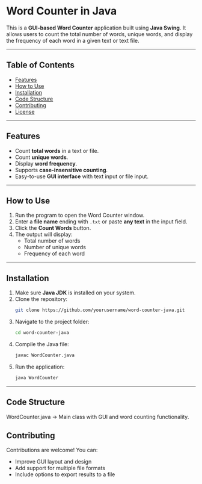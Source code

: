 # Word Counter in Java

This is a **GUI-based Word Counter** application built using **Java Swing**. It allows users to count the total number of words, unique words, and display the frequency of each word in a given text or text file.  

---

## Table of Contents
- [Features](#features)
- [How to Use](#how-to-use)
- [Installation](#installation)
- [Code Structure](#code-structure)
- [Contributing](#contributing)
- [License](#license)

---

## Features
- Count **total words** in a text or file.
- Count **unique words**.
- Display **word frequency**.
- Supports **case-insensitive counting**.
- Easy-to-use **GUI interface** with text input or file input.

---

## How to Use
1. Run the program to open the Word Counter window.
2. Enter a **file name** ending with `.txt` or paste **any text** in the input field.
3. Click the **Count Words** button.
4. The output will display:
   - Total number of words
   - Number of unique words
   - Frequency of each word

---

## Installation
1. Make sure **Java JDK** is installed on your system.
2. Clone the repository:
   ```bash
   git clone https://github.com/yourusername/word-counter-java.git
3. Navigate to the project folder:
   ```bash
   cd word-counter-java
   
4. Compile the Java file:
   ```bash
   javac WordCounter.java

5. Run the application:
   ```bash
   java WordCounter


---
## Code Structure
WordCounter.java   -> Main class with GUI and word counting functionality.

## Contributing
Contributions are welcome! You can:

- Improve GUI layout and design
- Add support for multiple file formats
- Include options to export results to a file




